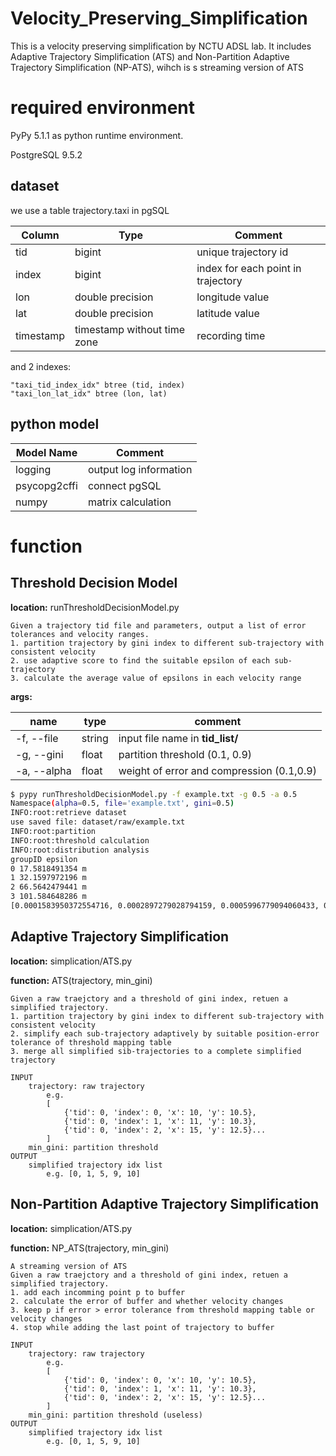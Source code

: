 # Velocity_Preserving_Simplification

This is a velocity preserving simplification by NCTU ADSL lab.
It includes Adaptive Trajectory Simplification (ATS) and Non-Partition Adaptive Trajectory Simplification (NP-ATS), wihch is s streaming version of ATS

# required environment
PyPy 5.1.1 as python runtime environment.

PostgreSQL 9.5.2


## dataset
we use a table trajectory.taxi in pgSQL

|  Column   |            Type             | Comment                              |
|-----------|-----------------------------|--------------------------------------|
| tid       | bigint                      | unique trajectory id                 |
| index     | bigint                      | index for each point in trajectory   |
| lon       | double precision            | longitude value                      |
| lat       | double precision            | latitude value                       |
| timestamp | timestamp without time zone | recording time                           |

and 2 indexes:
	
    "taxi_tid_index_idx" btree (tid, index)
    "taxi_lon_lat_idx" btree (lon, lat)
    



## python model

| Model Name   | Comment                |
|--------------|------------------------|
| logging      | output log information |
| psycopg2cffi | connect pgSQL          |
| numpy        | matrix calculation     |


# function

## Threshold Decision Model

**location:** runThresholdDecisionModel.py


	Given a trajectory tid file and parameters, output a list of error tolerances and velocity ranges.
    1. partition trajectory by gini index to different sub-trajectory with consistent velocity
    2. use adaptive score to find the suitable epsilon of each sub-trajectory
    3. calculate the average value of epsilons in each velocity range

**args:**

| name | type | comment
|--------|--------| ----|
| -f, --file | string | input file name in **tid_list/** |
| -g, --gini | float | partition threshold (0.1, 0.9) |
| -a, --alpha | float | weight of error and compression (0.1,0.9)|


```bash
$ pypy runThresholdDecisionModel.py -f example.txt -g 0.5 -a 0.5
Namespace(alpha=0.5, file='example.txt', gini=0.5)
INFO:root:retrieve dataset
use saved file: dataset/raw/example.txt
INFO:root:partition
INFO:root:threshold calculation
INFO:root:distribution analysis
groupID epsilon
0 17.5818491354 m
1 32.1597972196 m
2 66.5642479441 m
3 101.584648286 m
[0.0001583950372554716, 0.0002897279028794159, 0.0005996779094060433, 0.0009151770115898896]  // epsilon list

```

## Adaptive Trajectory Simplification

**location:** simplication/ATS.py

**function:** ATS(trajectory, min_gini)

	Given a raw traejctory and a threshold of gini index, retuen a simplified trajectory.
    1. partition trajectory by gini index to different sub-trajectory with consistent velocity
    2. simplify each sub-trajectory adaptively by suitable position-error tolerance of threshold mapping table
    3. merge all simplified sib-trajectories to a complete simplified trajectory
        
	INPUT
        trajectory: raw trajectory
            e.g.
            [
                {'tid': 0, 'index': 0, 'x': 10, 'y': 10.5},
                {'tid': 0, 'index': 1, 'x': 11, 'y': 10.3},
                {'tid': 0, 'index': 2, 'x': 15, 'y': 12.5}...
            ]
        min_gini: partition threshold
    OUTPUT
        simplified trajectory idx list
        	e.g. [0, 1, 5, 9, 10]

## Non-Partition Adaptive Trajectory Simplification

**location:** simplication/ATS.py

**function:** NP_ATS(trajectory, min_gini)
	
    A streaming version of ATS
	Given a raw traejctory and a threshold of gini index, retuen a simplified trajectory.
    1. add each incomming point p to buffer
    2. calculate the error of buffer and whether velocity changes
    3. keep p if error > error tolerance from threshold mapping table or velocity changes
    4. stop while adding the last point of trajectory to buffer
        
	INPUT
        trajectory: raw trajectory
            e.g.
            [
                {'tid': 0, 'index': 0, 'x': 10, 'y': 10.5},
                {'tid': 0, 'index': 1, 'x': 11, 'y': 10.3},
                {'tid': 0, 'index': 2, 'x': 15, 'y': 12.5}...
            ]
        min_gini: partition threshold (useless)
    OUTPUT
        simplified trajectory idx list
        	e.g. [0, 1, 5, 9, 10]